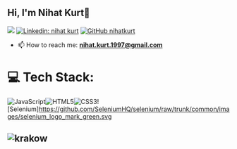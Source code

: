 <h2> Hi, I'm Nihat Kurt👋</h2>


![](https://komarev.com/ghpvc/?username=nihatkurt&color=blue)
[![Linkedin: nihat kurt](https://img.shields.io/badge/-nihatkurt-blue?style=flat-square&logo=Linkedin&logoColor=white&link=https://www.linkedin.com/in/nihat-kurt-qa-tester/)](https://www.linkedin.com/in/nihat-kurt-qa-tester/)
[![GitHub nihatkurt](https://img.shields.io/github/followers/nihatkurt?label=follow&style=social)](https://github.com/nihatkurt)

- 📫 How to reach me: **nihat.kurt.1997@gmail.com**


# 💻 Tech Stack:
![JavaScript](https://img.shields.io/badge/javascript-%23323330.svg?style=for-the-badge&logo=javascript&logoColor=%23F7DF1E)![HTML5](https://img.shields.io/badge/html5-%23E34F26.svg?style=for-the-badge&logo=html5&logoColor=white)![CSS3](https://img.shields.io/badge/css3-%231572B6.svg?style=for-the-badge&logo=css3&logoColor=white)![Selenium]https://github.com/SeleniumHQ/selenium/raw/trunk/common/images/selenium_logo_mark_green.svg

![krakow](https://avatars.mds.yandex.net/i?id=a961dcd3f1916f4f6094c305af99ef1c3d640de0-10151485-images-thumbs&n=13)
---
